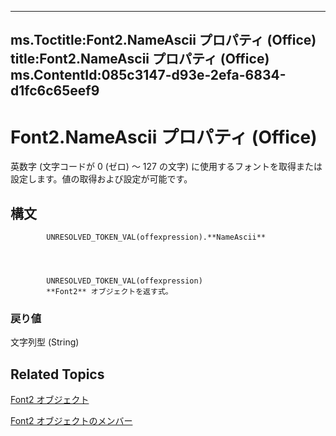 

---
ms.Toctitle:Font2.NameAscii プロパティ (Office)
title:Font2.NameAscii プロパティ (Office)
ms.ContentId:085c3147-d93e-2efa-6834-d1fc6c65eef9
---
# Font2.NameAscii プロパティ (Office)




英数字 (文字コードが 0 (ゼロ) ～ 127 の文字) に使用するフォントを取得または設定します。値の取得および設定が可能です。

## 構文

            UNRESOLVED_TOKEN_VAL(offexpression).**NameAscii**




            UNRESOLVED_TOKEN_VAL(offexpression)
            **Font2** オブジェクトを返す式。

### 戻り値
文字列型 (String)





## Related Topics

[Font2 オブジェクト](8e892c52-56d9-72bd-2893-b15a17cd59ae.md)

[Font2 オブジェクトのメンバー](8c91a433-b474-486a-4c03-eb9f7b44ecb0.md)




